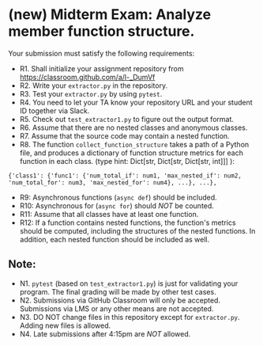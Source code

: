 # (new) Midterm Exam: Analyze member function structure.

Your submission must satisfy the following requirements:

* R1. Shall initialize your assignment repository from https://classroom.github.com/a/l-_DumVf
* R2. Write your `extractor.py` in the repository.
* R3. Test your `extractor.py` by using `pytest`.
* R4. You need to let your TA know your repository URL and your student ID together via Slack.
* R5. Check out `test_extractor1.py` to figure out the output format.
* R6. Assume that there are no nested classes and anonymous classes.
* R7. Assume that the source code may contain a nested function.
* R8. The function `collect_function_structure` takes a path of a Python file, and produces a dictionary of function structure metrics for each function in each class. (type hint: Dict[str, Dict[str, Dict[str, int]]] ):
```
{'class1': {'func1': {'num_total_if': num1, 'max_nested_if': num2, 'num_total_for': num3, 'max_nested_for': num4}, ...}, ...},
```
* R9: Asynchronous functions (`async def`) should be included.
* R10: Asynchronous for (`async for`) should *NOT* be counted.
* R11: Assume that all classes have at least one function.
* R12: If a function contains nested functions, the function's metrics should be computed, including the structures of the nested functions. In addition, each nested function should be included as well.


## Note:

* N1. `pytest` (based on `test_extractor1.py`) is just for validating your program. The final grading will be made by other test cases.
* N2. Submissions via GitHub Classroom will only be accepted. Submissions via LMS or any other means are not accepted.
* N3. DO NOT change files in this repository except for `extractor.py`. Adding new files is allowed.
* N4. Late submissions after 4:15pm are *NOT* allowed.
